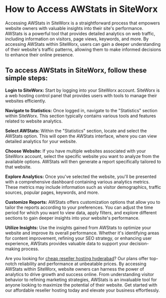 # How to Access AWStats in SiteWorx

Accessing AWStats in SiteWorx is a straightforward process that empowers website owners with valuable insights into their site's performance. AWStats is a powerful tool that provides detailed analytics on web traffic, including information on visitors, page views, keywords, and more. By accessing AWStats within SiteWorx, users can gain a deeper understanding of their website's traffic patterns, allowing them to make informed decisions to enhance their online presence.

## To access AWStats in SiteWorx, follow these simple steps:

**Login to SiteWorx:** Start by logging into your SiteWorx account. SiteWorx is a web hosting control panel that provides users with tools to manage their websites efficiently.

**Navigate to Statistics:** Once logged in, navigate to the "Statistics" section within SiteWorx. This section typically contains various tools and features related to website analytics.

**Select AWStats:** Within the "Statistics" section, locate and select the AWStats option. This will open the AWStats interface, where you can view detailed analytics for your website.

**Choose Website:** If you have multiple websites associated with your SiteWorx account, select the specific website you want to analyze from the available options. AWStats will then generate a report specifically tailored to that website.

**Explore Analytics:** Once you've selected the website, you'll be presented with a comprehensive dashboard containing various analytics metrics. These metrics may include information such as visitor demographics, traffic sources, popular pages, keywords, and more.

**Customize Reports:** AWStats offers customization options that allow you to tailor the reports according to your preferences. You can adjust the time period for which you want to view data, apply filters, and explore different sections to gain deeper insights into your website's performance.

**Utilize Insights:** Use the insights gained from AWStats to optimize your website and improve its overall performance. Whether it's identifying areas for content improvement, refining your SEO strategy, or enhancing user experience, AWStats provides valuable data to support your decision-making process.

Are you looking for [cheap reseller hosting hyderabad](https://www.hostigate.com/reseller-hosting)? Our plans offer top-notch reliability and performance at unbeatable prices. By accessing AWStats within SiteWorx, website owners can harness the power of analytics to drive growth and success online. From understanding visitor behavior to refining marketing strategies, AWStats is an invaluable tool for anyone looking to maximize the potential of their website. Get started with our affordable reseller hosting today and elevate your business effortlessly.













